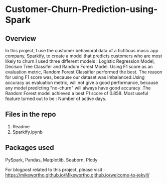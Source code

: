 # Customer-Churn-Prediction-using-Spark
## Overview
In this project, I use the customer behavioral data of a fictitious music app company, Sparkify, to create a model that predicts customers who are most likely to churn.I used three different models : Logistic Regression Model, Decison Tree Classifer and Random Forest Model. Using F1 score as an evaluation metric, Random Forest Classifier performed the best. The reason for using F1 score was, because our dataset was imbalanced.Using accuracy as evaluation metric, will not give a good performance, because any model predicting "no-churn" will always have good accuracy .The Random Forest model achieved a best F1 score of 0.858. Most useful feature turned out to be : Number of active days.

## Files in the repo
1. Readme
2. Sparkify.ipynb

## Packages used
PySpark, Pandas, Matplotlib, Seaborn, Plotly

For blogpost related to this project, please visit : https://mikewortho.github.io/Mikewortho.github.io/welcome-to-jekyll/